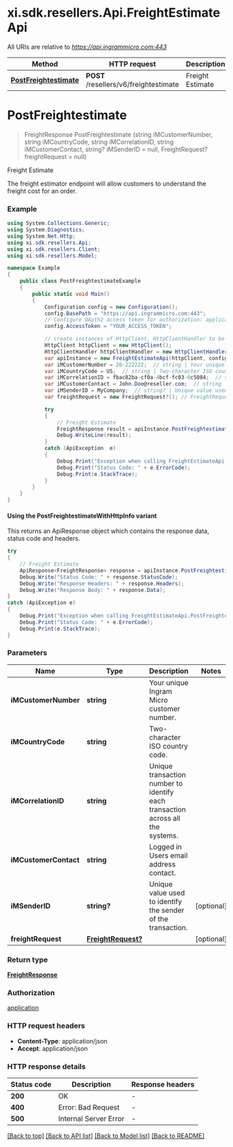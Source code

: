 # xi.sdk.resellers.Api.FreightEstimateApi

All URIs are relative to *https://api.ingrammicro.com:443*

| Method | HTTP request | Description |
|--------|--------------|-------------|
| [**PostFreightestimate**](FreightEstimateApi.md#postfreightestimate) | **POST** /resellers/v6/freightestimate | Freight Estimate |

<a id="postfreightestimate"></a>
# **PostFreightestimate**
> FreightResponse PostFreightestimate (string iMCustomerNumber, string iMCountryCode, string iMCorrelationID, string iMCustomerContact, string? iMSenderID = null, FreightRequest? freightRequest = null)

Freight Estimate

The freight estimator endpoint will allow customers to understand the freight cost for an order.

### Example
```csharp
using System.Collections.Generic;
using System.Diagnostics;
using System.Net.Http;
using xi.sdk.resellers.Api;
using xi.sdk.resellers.Client;
using xi.sdk.resellers.Model;

namespace Example
{
    public class PostFreightestimateExample
    {
        public static void Main()
        {
            Configuration config = new Configuration();
            config.BasePath = "https://api.ingrammicro.com:443";
            // Configure OAuth2 access token for authorization: application
            config.AccessToken = "YOUR_ACCESS_TOKEN";

            // create instances of HttpClient, HttpClientHandler to be reused later with different Api classes
            HttpClient httpClient = new HttpClient();
            HttpClientHandler httpClientHandler = new HttpClientHandler();
            var apiInstance = new FreightEstimateApi(httpClient, config, httpClientHandler);
            var iMCustomerNumber = 20-222222;  // string | Your unique Ingram Micro customer number.
            var iMCountryCode = US;  // string | Two-character ISO country code.
            var iMCorrelationID = fbac82ba-cf0a-4bcf-fc03-0c5084;  // string | Unique transaction number to identify each transaction across all the systems.
            var iMCustomerContact = John.Doe@reseller.com;  // string | Logged in Users email address contact.
            var iMSenderID = MyCompany;  // string? | Unique value used to identify the sender of the transaction. (optional) 
            var freightRequest = new FreightRequest?(); // FreightRequest? |  (optional) 

            try
            {
                // Freight Estimate
                FreightResponse result = apiInstance.PostFreightestimate(iMCustomerNumber, iMCountryCode, iMCorrelationID, iMCustomerContact, iMSenderID, freightRequest);
                Debug.WriteLine(result);
            }
            catch (ApiException  e)
            {
                Debug.Print("Exception when calling FreightEstimateApi.PostFreightestimate: " + e.Message);
                Debug.Print("Status Code: " + e.ErrorCode);
                Debug.Print(e.StackTrace);
            }
        }
    }
}
```

#### Using the PostFreightestimateWithHttpInfo variant
This returns an ApiResponse object which contains the response data, status code and headers.

```csharp
try
{
    // Freight Estimate
    ApiResponse<FreightResponse> response = apiInstance.PostFreightestimateWithHttpInfo(iMCustomerNumber, iMCountryCode, iMCorrelationID, iMCustomerContact, iMSenderID, freightRequest);
    Debug.Write("Status Code: " + response.StatusCode);
    Debug.Write("Response Headers: " + response.Headers);
    Debug.Write("Response Body: " + response.Data);
}
catch (ApiException e)
{
    Debug.Print("Exception when calling FreightEstimateApi.PostFreightestimateWithHttpInfo: " + e.Message);
    Debug.Print("Status Code: " + e.ErrorCode);
    Debug.Print(e.StackTrace);
}
```

### Parameters

| Name | Type | Description | Notes |
|------|------|-------------|-------|
| **iMCustomerNumber** | **string** | Your unique Ingram Micro customer number. |  |
| **iMCountryCode** | **string** | Two-character ISO country code. |  |
| **iMCorrelationID** | **string** | Unique transaction number to identify each transaction across all the systems. |  |
| **iMCustomerContact** | **string** | Logged in Users email address contact. |  |
| **iMSenderID** | **string?** | Unique value used to identify the sender of the transaction. | [optional]  |
| **freightRequest** | [**FreightRequest?**](FreightRequest?.md) |  | [optional]  |

### Return type

[**FreightResponse**](FreightResponse.md)

### Authorization

[application](../README.md#application)

### HTTP request headers

 - **Content-Type**: application/json
 - **Accept**: application/json


### HTTP response details
| Status code | Description | Response headers |
|-------------|-------------|------------------|
| **200** | OK |  -  |
| **400** | Error: Bad Request |  -  |
| **500** | Internal Server Error |  -  |

[[Back to top]](#) [[Back to API list]](../README.md#documentation-for-api-endpoints) [[Back to Model list]](../README.md#documentation-for-models) [[Back to README]](../README.md)

